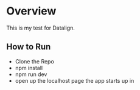 # Overview

This is my test for Datalign.

## How to Run

* Clone the Repo
* npm install
* npm run dev
* open up the localhost page the app starts up in

